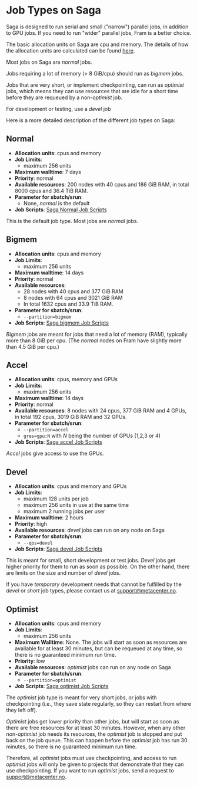 # Job Types on Saga

Saga is designed to run serial and small ("narrow") parallel jobs, in
addition to GPU jobs.  If you need to run "wider" parallel jobs, Fram
is a better choice.

The basic allocation units on Saga are cpu and memory.  The details of
how the allocation units are calculated can be found
[here](/jobs/projects_accounting.md#accounting).

Most jobs on Saga are *normal* jobs.

Jobs requiring a lot of memory (> 8 GiB/cpu) should run as *bigmem*
jobs.

Jobs that are very short, or implement checkpointing, can run as
*optimist* jobs, which means they can use resources that are idle for
a short time before they are requeued by a non-*optimist* job.

For development or testing, use a *devel* job

Here is a more detailed description of the different job types on
Saga:

## Normal

- __Allocation units__: cpus and memory
- __Job Limits__:
    - maximum 256 units
- __Maximum walltime__: 7 days
- __Priority__: normal
- __Available resources__: 200 nodes with 40 cpus and 186 GiB RAM,
  in total 8000 cpus and 36.4 TiB RAM.
- __Parameter for sbatch/srun__:
    - None, _normal_ is the default
- __Job Scripts__: [Saga Normal Job Scripts](/jobs/job_scripts/saga_job_scripts.md#normal)

This is the default job type.  Most jobs are *normal* jobs.

## Bigmem

- __Allocation units__: cpus and memory
- __Job Limits__:
    - maximum 256 units
- __Maximum walltime__: 14 days
- __Priority__: normal
- __Available resources__:
    - 28 nodes with 40 cpus and 377 GiB RAM
    - 8 nodes with 64 cpus and 3021 GiB RAM
	- In total 1632 cpus and 33.9 TiB RAM.
- __Parameter for sbatch/srun__:
    - `--partition=bigmem`
- __Job Scripts__: [Saga bigmem Job Scripts](/jobs/job_scripts/saga_job_scripts.md#bigmem)

*Bigmem* jobs are meant for jobs that need a lot of memory (RAM),
typically more than 8 GiB per cpu.  (The _normal_ nodes on Fram have
slightly more than 4.5 GiB per cpu.)

## Accel

- __Allocation units__: cpus, memory and GPUs
- __Job Limits__:
    - maximum 256 units
- __Maximum walltime__: 14 days
- __Priority__: normal
- __Available resources__: 8 nodes with 24 cpus, 377 GiB RAM and 4
  GPUs, in total 192 cpus, 3019 GiB RAM and 32 GPUs.
- __Parameter for sbatch/srun__: 
    - `--partition=accel`
    - `gres=gpu:N` with _N_ being the number of GPUs (1,2,3 or 4)
- __Job Scripts__: [Saga accel Job Scripts](/jobs/job_scripts/saga_job_scripts.md#accel)

*Accel* jobs give access to use the GPUs.

## Devel

- __Allocation units__: cpus and memory and GPUs
- __Job Limits__:
    - maximum 128 units per job
    - maximum 256 units in use at the same time
    - maximum 2 running jobs per user
- __Maximum walltime__: 2 hours
- __Priority__: high
- __Available resources__: *devel* jobs can run on any node on Saga
- __Parameter for sbatch/srun__: 
    - `--qos=devel`
- __Job Scripts__: [Saga devel Job Scripts](/jobs/job_scripts/saga_job_scripts.md#devel)

This is meant for small, short development or test jobs.  *Devel* jobs
get higher priority for them to run as soon as possible.  On the other
hand, there are limits on the size and number of _devel_ jobs.

If you have _temporary_ development needs that cannot be fulfilled by
the _devel_ or _short_ job types, please contact us at
<support@metacenter.no>.

## Optimist

- __Allocation units__: cpus and memory
- __Job Limits__:
    - maximum 256 units
- __Maximum Walltime__: None.  The jobs will start as soon as
  resources are available for at least 30 minutes, but can be
  requeued at any time, so there is no guaranteed minimum run time.
- __Priority__: low
- __Available resources__: *optimist* jobs can run on any node on Saga
- __Parameter for sbatch/srun__: 
    - `--partition=optimist`
- __Job Scripts__: [Saga optimist Job Scripts](/jobs/job_scripts/saga_job_scripts.md#optimist)

The _optimist_ job type is meant for very short jobs, or jobs with
checkpointing (i.e., they save state regularly, so they can restart
from where they left off).

_Optimist_ jobs get lower priority than other jobs, but will start as
soon as there are free resources for at least 30 minutes.  However,
when any other non-_optimist_ job needs its resources, the _optimist_
job is stopped and put back on the job queue.  This can happen before
the _optimist_ job has run 30 minutes, so there is no guaranteed
minimum run time.

Therefore, all _optimist_ jobs must use checkpointing, and access to
run _optimist_ jobs will only be given to projects that demonstrate
that they can use checkpointing.  If you want to run _optimist_ jobs,
send a request to <support@metacenter.no>.
